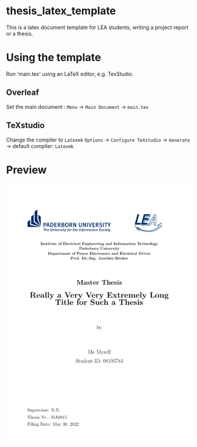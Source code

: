 # thesis_latex_template
This is a latex document template for LEA students, writing a project report or a thesis.

# Using the template
Run 'main.tex' using an LaTeX editor, e.g. TexStudio.

## Overleaf
Set the main document :
`Menu` -> `Main Document` -> `main.tex`

## TeXstudio
Change the compiler to `Latexmk`
`Options` -> `Configure TeXstudio` -> `Generate` -> default compiler: `Latexmk`

# Preview
![](first_page.png)
